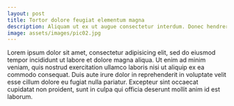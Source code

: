 ```yaml
---
layout: post
title: Tortor dolore feugiat elementum magna
description: Aliquam ut ex ut augue consectetur interdum. Donec hendrerit imperdiet. Mauris eleifend fringilla nullam aenean mi ligula.
image: assets/images/pic02.jpg
---
```


Lorem ipsum dolor sit amet, consectetur adipisicing elit, sed do eiusmod tempor incididunt ut labore et dolore magna aliqua. Ut enim ad minim veniam, quis nostrud exercitation ullamco laboris nisi ut aliquip ex ea commodo consequat. Duis aute irure dolor in reprehenderit in voluptate velit esse cillum dolore eu fugiat nulla pariatur. Excepteur sint occaecat cupidatat non proident, sunt in culpa qui officia deserunt mollit anim id est laborum.
